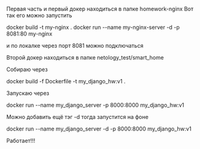Первая часть и первый докер находиться в папке homework-nginx
Вот так его можно запустить

docker build -t my-nginx .
docker run --name my-nginx-server -d -p 8081:80 my-nginx

и по локалке через порт 8081 можно подключаться

Второй докер находиться в папке netology_test/smart_home

Собираю через 

docker build -f Dockerfile -t my_django_hw:v1 .

Запускаю через

docker run --name my_django_server -p 8000:8000 my_django_hw:v1

Можно добавить ещё тэг -d тогда запустится на фоне

docker run --name my_django_server -d -p 8000:8000 my_django_hw:v1

Работает!!! 
